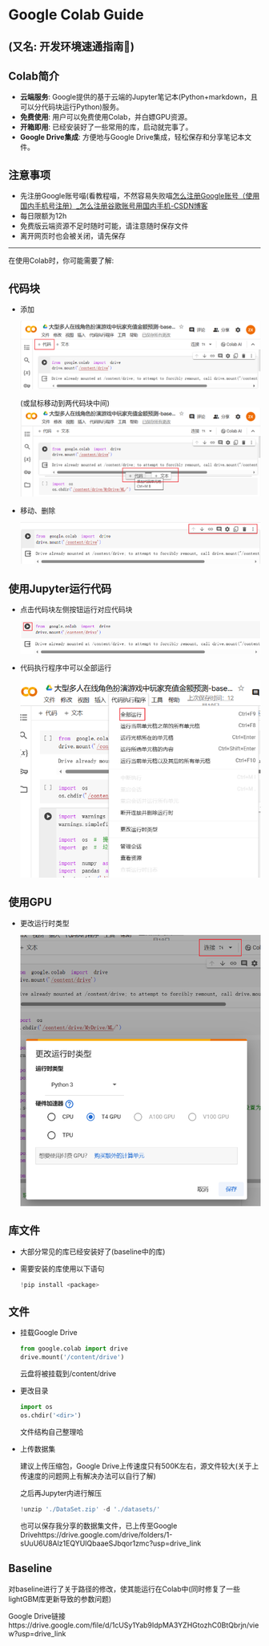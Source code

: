 # Google Colab Guide

## (又名: 开发环境速通指南🤗)

## Colab简介

- **云端服务**: Google提供的基于云端的Jupyter笔记本(Python+markdown，且可以分代码块运行Python)服务。
- **免费使用**: 用户可以免费使用Colab，并白嫖GPU资源。
- **开箱即用**: 已经安装好了一些常用的库，启动就完事了。
- **Google Drive集成**: 方便地与Google Drive集成，轻松保存和分享笔记本文件。

## 注意事项

* 先注册Google账号喵(看教程喵，不然容易失败喵[怎么注册Google账号（使用国内手机号注册）_怎么注册谷歌账号用国内手机-CSDN博客](https://blog.csdn.net/qq_58035032/article/details/130402279)
* 每日限额为12h
* 免费版云端资源不足时随时可能，请注意随时保存文件
* 离开网页时也会被关闭，请先保存

---

在使用Colab时，你可能需要了解:

## 代码块

* 添加

  ![Snipaste_2023-12-19_01-15-14](./photo/Snipaste_2023-12-19_01-15-14.png)

  (或鼠标移动到两代码块中间)![Snipaste_2023-12-19_01-15-39](./photo/Snipaste_2023-12-19_01-15-39.png)

* 移动、删除

  ![Snipaste_2023-12-19_01-14-59](./photo/Snipaste_2023-12-19_01-14-59.png)

## 使用Jupyter运行代码

* 点击代码块左侧按钮运行对应代码块

  ![Snipaste_2023-12-19_01-12-27](./photo/Snipaste_2023-12-19_01-12-27.png)

* 代码执行程序中可以全部运行

  ![Snipaste_2023-12-19_01-13-38](./photo/Snipaste_2023-12-19_01-13-38.png)

## 使用GPU

* 更改运行时类型

  ![Snipaste_2023-12-19_01-11-10](./photo/Snipaste_2023-12-19_01-11-10.png)

## 库文件

* 大部分常见的库已经安装好了(baseline中的库)

* 需要安装的库使用以下语句

  ```python
  !pip install <package>
  ```

## 文件

* 挂载Google Drive

  ``` python
  from google.colab import drive
  drive.mount('/content/drive')
  ```

  云盘将被挂载到/content/drive

* 更改目录

  ```Python
  import os
  os.chdir('<dir>')
  ```

  文件结构自己整理哈

* 上传数据集

  建议上传压缩包，Google Drive上传速度只有500K左右，源文件较大(关于上传速度的问题网上有解决办法可以自行了解)

  之后再Jupyter内进行解压

  ```python
  !unzip './DataSet.zip' -d './datasets/'
  ```

  也可以保存我分享的数据集文件，已上传至Google Drivehttps://drive.google.com/drive/folders/1-sUuU6U8Alz1EQYUIQbaaeSJbqor1zmc?usp=drive_link

## Baseline

对baseline进行了关于路径的修改，使其能运行在Colab中(同时修复了一些lightGBM库更新导致的参数问题)

Google Drive链接https://drive.google.com/file/d/1cUSy1Yab9IdpMA3YZHGtozhC0BtQbrjn/view?usp=drive_link

